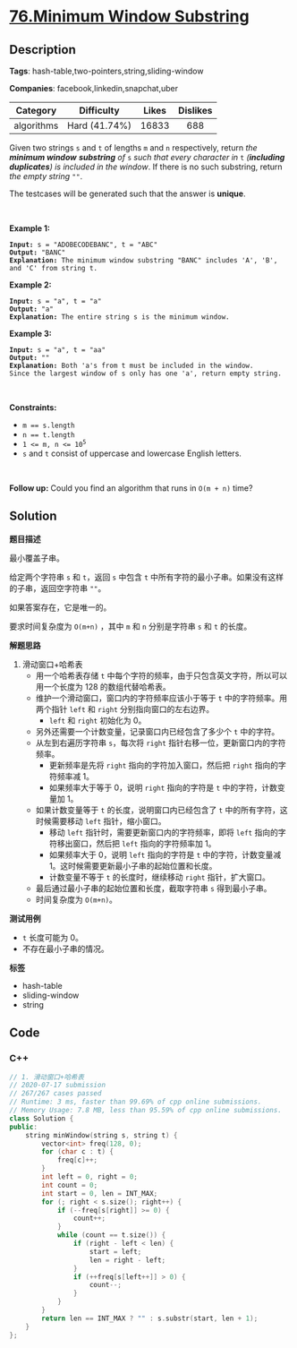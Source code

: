 # [76.Minimum Window Substring](https://leetcode.com/problems/minimum-window-substring/description/)

## Description

**Tags**: hash-table,two-pointers,string,sliding-window

**Companies**: facebook,linkedin,snapchat,uber

|  Category  |  Difficulty   | Likes | Dislikes |
| :--------: | :-----------: | :---: | :------: |
| algorithms | Hard (41.74%) | 16833 |   688    |

<p>Given two strings <code>s</code> and <code>t</code> of lengths <code>m</code> and <code>n</code> respectively, return <em>the <strong>minimum window</strong></em> <span data-keyword="substring-nonempty"><strong><em>substring</em></strong></span><em> of </em><code>s</code><em> such that every character in </em><code>t</code><em> (<strong>including duplicates</strong>) is included in the window</em>. If there is no such substring, return <em>the empty string </em><code>&quot;&quot;</code>.</p>
<p>The testcases will be generated such that the answer is <strong>unique</strong>.</p>
<p>&nbsp;</p>
<p><strong class="example">Example 1:</strong></p>
<pre><code><strong>Input:</strong> s = &quot;ADOBECODEBANC&quot;, t = &quot;ABC&quot;
<strong>Output:</strong> &quot;BANC&quot;
<strong>Explanation:</strong> The minimum window substring &quot;BANC&quot; includes &#39;A&#39;, &#39;B&#39;, and &#39;C&#39; from string t.</code></pre>
<p><strong class="example">Example 2:</strong></p>
<pre><code><strong>Input:</strong> s = &quot;a&quot;, t = &quot;a&quot;
<strong>Output:</strong> &quot;a&quot;
<strong>Explanation:</strong> The entire string s is the minimum window.</code></pre>
<p><strong class="example">Example 3:</strong></p>
<pre><code><strong>Input:</strong> s = &quot;a&quot;, t = &quot;aa&quot;
<strong>Output:</strong> &quot;&quot;
<strong>Explanation:</strong> Both &#39;a&#39;s from t must be included in the window.
Since the largest window of s only has one &#39;a&#39;, return empty string.</code></pre>
<p>&nbsp;</p>
<p><strong>Constraints:</strong></p>
<ul>
  <li><code>m == s.length</code></li>
  <li><code>n == t.length</code></li>
  <li><code>1 &lt;= m, n &lt;= 10<sup>5</sup></code></li>
  <li><code>s</code> and <code>t</code> consist of uppercase and lowercase English letters.</li>
</ul>
<p>&nbsp;</p>
<p><strong>Follow up:</strong> Could you find an algorithm that runs in <code>O(m + n)</code> time?</p>

## Solution

**题目描述**

最小覆盖子串。

给定两个字符串 `s` 和 `t`，返回 `s` 中包含 `t` 中所有字符的最小子串。如果没有这样的子串，返回空字符串 `""`。

如果答案存在，它是唯一的。

要求时间复杂度为 `O(m+n)` ，其中 `m` 和 `n` 分别是字符串 `s` 和 `t` 的长度。

**解题思路**

1. 滑动窗口+哈希表
   - 用一个哈希表存储 `t` 中每个字符的频率，由于只包含英文字符，所以可以用一个长度为 128 的数组代替哈希表。
   - 维护一个滑动窗口，窗口内的字符频率应该小于等于 `t` 中的字符频率。用两个指针 `left` 和 `right` 分别指向窗口的左右边界。
     - `left` 和 `right` 初始化为 0。
   - 另外还需要一个计数变量，记录窗口内已经包含了多少个 `t` 中的字符。
   - 从左到右遍历字符串 `s`，每次将 `right` 指针右移一位，更新窗口内的字符频率。
     - 更新频率是先将 `right` 指向的字符加入窗口，然后把 `right` 指向的字符频率减 1。
     - 如果频率大于等于 0，说明 `right` 指向的字符是 `t` 中的字符，计数变量加 1。
   - 如果计数变量等于 `t` 的长度，说明窗口内已经包含了 `t` 中的所有字符，这时候需要移动 `left` 指针，缩小窗口。
     - 移动 `left` 指针时，需要更新窗口内的字符频率，即将 `left` 指向的字符移出窗口，然后把 `left` 指向的字符频率加 1。
     - 如果频率大于 0，说明 `left` 指向的字符是 `t` 中的字符，计数变量减 1。这时候需要更新最小子串的起始位置和长度。
     - 计数变量不等于 `t` 的长度时，继续移动 `right` 指针，扩大窗口。
   - 最后通过最小子串的起始位置和长度，截取字符串 `s` 得到最小子串。
   - 时间复杂度为 `O(m+n)`。

**测试用例**

- `t` 长度可能为 0。
- 不存在最小子串的情况。

**标签**

- hash-table
- sliding-window
- string

<!-- code start -->
## Code

### C++

```cpp
// 1. 滑动窗口+哈希表
// 2020-07-17 submission
// 267/267 cases passed
// Runtime: 3 ms, faster than 99.69% of cpp online submissions.
// Memory Usage: 7.8 MB, less than 95.59% of cpp online submissions.
class Solution {
public:
    string minWindow(string s, string t) {
        vector<int> freq(128, 0);
        for (char c : t) {
            freq[c]++;
        }
        int left = 0, right = 0;
        int count = 0;
        int start = 0, len = INT_MAX;
        for (; right < s.size(); right++) {
            if (--freq[s[right]] >= 0) {
                count++;
            }
            while (count == t.size()) {
                if (right - left < len) {
                    start = left;
                    len = right - left;
                }
                if (++freq[s[left++]] > 0) {
                    count--;
                }
            }
        }
        return len == INT_MAX ? "" : s.substr(start, len + 1);
    }
};
```

<!-- code end -->

